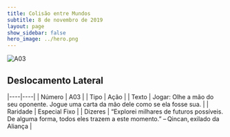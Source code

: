 ```yaml
---
title: Colisão entre Mundos
subtitle: 8 de novembro de 2019
layout: page
show_sidebar: false
hero_image: ../hero.png
---
```


![A03](https://cdn.keyforgegame.com/media/card_front/pt/453_A03_4X22XPH8FHP7_pt.png)

## Deslocamento Lateral

|----|----|
| Número | A03 |
| Tipo | Ação |
| Texto | Jogar: Olhe a mão do seu oponente. Jogue uma carta da mão dele como se ela fosse sua. |
| Raridade | Especial Fixo |
| Dizeres | “Explorei milhares de futuros possíveis.  De alguma forma, todos eles trazem a este momento.” – Qincan, exilado da Aliança |
